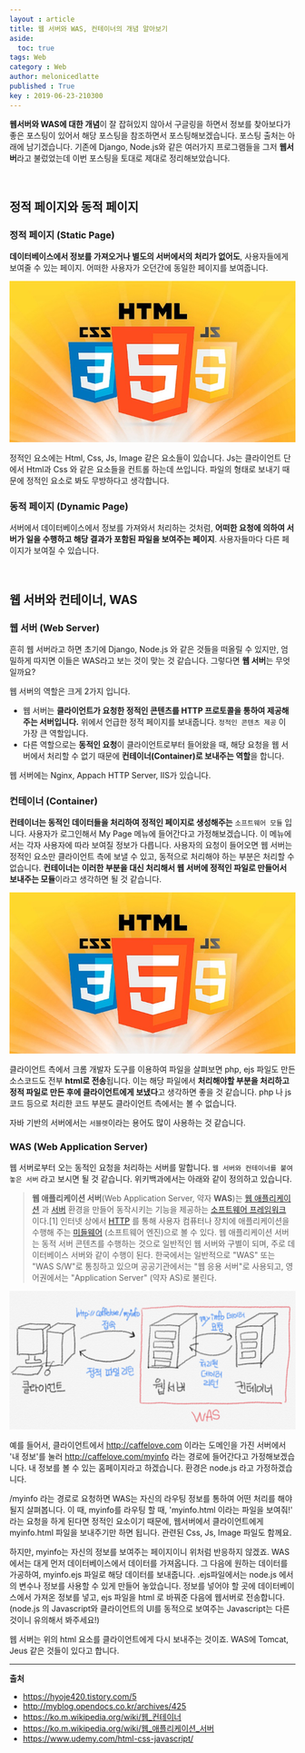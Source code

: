 ```yaml
---
layout : article
title: 웹 서버와 WAS, 컨테이너의 개념 알아보기
aside:
  toc: true
tags: Web
category : Web
author: melonicedlatte
published : True
key : 2019-06-23-210300
---
```


**웹서버와 WAS에 대한 개념**이 잘 잡혀있지 않아서 구글링을 하면서 정보를 찾아보다가 좋은 포스팅이 있어서 해당 포스팅을 참조하면서 포스팅해보겠습니다. 포스팅 출처는 아래에 남기겠습니다. 기존에 Django, Node.js와 같은 여러가지 프로그램들을 그저 **웹서버**라고 불렀었는데 이번 포스팅을 토대로 제대로 정리해보았습니다. 

<br>

## 정적 페이지와 동적 페이지
### 정적 페이지 (Static Page)
**데이터베이스에서 정보를 가져오거나 별도의 서버에서의 처리가 없어도**, 사용자들에게 보여줄 수 있는 페이지. 어떠한 사용자가 오던간에 동일한 페이지를 보여줍니다. 

![image](/assets/images/201906/E5EC1FB7-3F1E-47E4-926C-15FA934EA034.jpeg)

정적인 요소에는 Html, Css, Js, Image 같은 요소들이 있습니다. Js는 클라이언트 단에서 Html과 Css 와 같은 요소들을 컨트롤 하는데 쓰입니다. 파일의 형태로 보내기 때문에 정적인 요소로 봐도 무방하다고 생각합니다.

### 동적 페이지 (Dynamic Page) 
서버에서 데이터베이스에서 정보를 가져와서 처리하는 것처럼, **어떠한 요청에 의하여 서버가 일을 수행하고 해당 결과가 포함된 파일을 보여주는 페이지**. 사용자들마다 다른 페이지가 보여질 수 있습니다. 

<br>

## 웹 서버와 컨테이너, WAS
### 웹 서버 (Web Server)
흔히 웹 서버라고 하면 초기에 Django, Node.js 와 같은 것들을 떠올릴 수 있지만, 엄밀하게 따지면 이들은 WAS라고 보는 것이 맞는 것 같습니다. 그렇다면 **웹 서버**는 무엇일까요? 

웹 서버의 역할은 크게 2가지 입니다. 

- 웹 서버는 **클라이언트가 요청한 정적인 콘텐츠를 HTTP 프로토콜을 통하여 제공해주는 서버입니다.**  위에서 언급한 정적 페이지를 보내줍니다.  `정적인 콘텐츠 제공` 이 가장 큰 역할입니다. 
- 다른 역할으로는 **동적인 요청**이 클라이언트로부터 들어왔을 때, 해당 요청을 웹 서버에서 처리할 수 없기 때문에 **컨테이너(Container)로 보내주는 역할**을 합니다. 

웹 서버에는 Nginx, Appach HTTP Server, IIS가 있습니다.  

### 컨테이너 (Container)
**컨테이너는 동적인 데이터들을 처리하여 정적인 페이지로 생성해주는** `소프트웨어 모듈` 입니다. 사용자가 로그인해서 My Page 메뉴에 들어간다고 가정해보겠습니다. 이 메뉴에서는 각자 사용자에 따라 보여질 정보가 다릅니다.   사용자의 요청이 들어오면 웹 서버는 정적인 요소만 클라이언트 측에 보낼 수 있고, 동적으로 처리해야 하는 부분은 처리할 수 없습니다. **컨테이너는 이러한 부분을 대신 처리해서 웹 서버에 정적인 파일로 만들어서 보내주는 모듈**이라고 생각하면 될 것 같습니다.

![image](/assets/images/201906/E5EC1FB7-3F1E-47E4-926C-15FA934EA034.jpeg)

클라이언트 측에서 크롬 개발자 도구를 이용하여 파일을 살펴보면 php, ejs 파일도 만든 소스코드도 전부 **html로 전송**됩니다. 이는 해당 파일에서 **처리해야할 부분을 처리하고 정적 파일로 만든 후에 클라이언트에게 보냈다**고 생각하면 좋을 것 같습니다. php 나 js 코드 등으로 처리한 코드 부분도 클라이언트 측에서는 볼 수 없습니다. 

자바 기반의 서버에서는 `서블렛`이라는 용어도 많이 사용하는 것 같습니다. 

### WAS (Web Application Server)
웹 서버로부터 오는 동적인 요청을 처리하는 서버를 말합니다. `웹 서버와 컨테이너를 붙여놓은 서버` 라고 보시면 될 것 같습니다. 위키백과에서는 아래와 같이 정의하고 있습니다.

> **웹 애플리케이션 서버**(Web Application Server, 약자 **WAS**)는  [웹 애플리케이션](https://ko.m.wikipedia.org/wiki/%EC%9B%B9_%EC%95%A0%ED%94%8C%EB%A6%AC%EC%BC%80%EC%9D%B4%EC%85%98) 과  [서버](https://ko.m.wikipedia.org/wiki/%EC%84%9C%EB%B2%84)  환경을 만들어 동작시키는 기능을 제공하는  [소프트웨어 프레임워크](https://ko.m.wikipedia.org/wiki/%EC%86%8C%ED%94%84%ED%8A%B8%EC%9B%A8%EC%96%B4_%ED%94%84%EB%A0%88%EC%9E%84%EC%9B%8C%ED%81%AC) 이다.[1] 인터넷 상에서  [HTTP](https://ko.m.wikipedia.org/wiki/HTTP) 를 통해 사용자 컴퓨터나 장치에 애플리케이션을 수행해 주는  [미들웨어](https://ko.m.wikipedia.org/wiki/%EB%AF%B8%EB%93%A4%EC%9B%A8%EC%96%B4) (소프트웨어 엔진)으로 볼 수 있다. 웹 애플리케이션 서버는 동적 서버 콘텐츠를 수행하는 것으로 일반적인 웹 서버와 구별이 되며, 주로 데이터베이스 서버와 같이 수행이 된다. 한국에서는 일반적으로 "WAS" 또는 "WAS S/W"로 통칭하고 있으며 공공기관에서는 "웹 응용 서버"로 사용되고, 영어권에서는 "Application Server" (약자 AS)로 불린다. 

![image](/assets/images/201906/79986821-0AE3-4389-83E8-4AFC4FD2EABF.jpeg)

예를 들어서, 클라이언트에서 http://caffelove.com 이라는 도메인을 가진 서버에서 '내 정보'를 눌러 http://caffelove.com/myinfo 라는 경로에 들어간다고 가정해보겠습니다. 내 정보를 볼 수 있는 홈페이지라고 하겠습니다. 환경은 node.js 라고 가정하겠습니다.

/myinfo 라는 경로로 요청하면 WAS는 자신의 라우팅 정보를 통하여 어떤 처리를 해야될지 살펴봅니다. 이 때, myinfo를 라우팅 할 때, 'myinfo.html 이라는 파일을 보여줘!' 라는 요청을 하게 된다면 정적인 요소이기 때문에, 웹서버에서 클라이언트에게 myinfo.html 파일을 보내주기만 하면 됩니다. 관련된 Css, Js, Image 파일도 함께요.

하지만, myinfo는 자신의 정보를 보여주는 페이지이니 위처럼 반응하지 않겠죠. WAS에서는 대게 먼저 데이터베이스에서 데이터를 가져옵니다. 그 다음에 원하는 데이터를 가공하여, myinfo.ejs 파일로 해당 데이터를 보내줍니다. .ejs파일에서는 node.js 에서의 변수나 정보를 사용할 수 있게 만들어 놓았습니다. 정보를 넣어야 할 곳에 데이터베이스에서 가져온 정보를 넣고, ejs 파일을 html 로 바꿔준 다음에 웹서버로 전송합니다. (node.js 의 Javascript와 클라이언트의 UI를 동적으로 보여주는 Javascript는 다른 것이니 유의해서 봐주세요!)

웹 서버는 위의 html 요소를 클라이언트에게 다시 보내주는 것이죠. WAS에 Tomcat, Jeus 같은 것들이 있다고 합니다. 

<hr>

**출처**

- https://hyoje420.tistory.com/5
- http://myblog.opendocs.co.kr/archives/425
- https://ko.m.wikipedia.org/wiki/웹_컨테이너
- https://ko.m.wikipedia.org/wiki/웹_애플리케이션_서버
- https://www.udemy.com/html-css-javascript/
